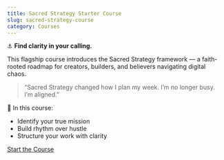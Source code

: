 ```yaml
---
title: Sacred Strategy Starter Course
slug: sacred-strategy-course
category: Courses
---
```


⚓️ **Find clarity in your calling.**

This flagship course introduces the Sacred Strategy framework — a faith-rooted roadmap for creators, builders, and believers navigating digital chaos.

> “Sacred Strategy changed how I plan my week. I’m no longer busy. I’m aligned.”

🎯 In this course:
- Identify your true mission
- Build rhythm over hustle
- Structure your work with clarity

[Start the Course](/courses/sacred-strategy-course)

